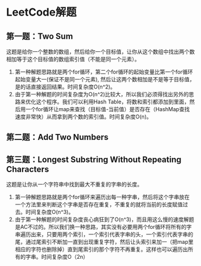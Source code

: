 # LeetCode解题
## 第一题：Two Sum
这题是给你一个整数的数组，然后给你一个目标值，让你从这个数组中找出两个数相加等于这个目标值的数组索引值（不能是同一个元素）。
1. 第一种解题思路就是两个for循环，第二个for循环的起始变量比第一个for循环起始变量大一(保证不是同一个元素), 然后让这两个数相加是不是等于目标值，是的话直接返回结果。时间复杂度O(n^2)。
2. 由于第一种解题的时间复杂度为O(n^2)比较大，所以我们必须得找出另外的思路来优化这个程序。我们可以利用Hash Table，将数和索引都添加到里面，然后用一个for循环让map来查找（目标值-当前值）是否存在（HashMap查找速度非常快）从而拿到两个数的索引值。时间复杂度O(n)。
## 第二题：Add Two Numbers
## 第三题：Longest Substring Without Repeating Characters
这题是让你从一个字符串中找到最大不重复的字串的长度。
1. 第一钟解题思路就是两个for循环来遍历出每一种字串，然后将这个字串放在一个方法里来判断这个字串是否存在重复，不重复的就将当前的长度赋值过去。时间复杂度O(n^3)。
2. 由于第一种解题的时间复杂度丧心病狂到了O(n^3)，而且用这么慢的速度解题是AC不过的。所以我们换一种思路，其实没有必要用两个for循环将所有的字串遍历出来，只要用两个索引，一个索引代表字串的头，一个索引代表字串的尾，通过尾索引不断加一直到出现重复字符，然后让头索引来加一（把map里相应的字符也删除掉）直到尾索引的那个字符不再重复。这样也可以遍历出所有的字串。时间复杂度O（2n）
